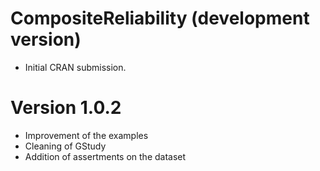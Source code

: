 # CompositeReliability (development version)

* Initial CRAN submission.

# Version 1.0.2

* Improvement of the examples
* Cleaning of GStudy
* Addition of assertments on the dataset
